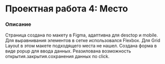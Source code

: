 # Проектная работа 4: Место

### Описание
Страница создана по макету в Figma, адаптивна для desctop и mobile.
Для выравнивания элементов в сетке использовался Flexbox. Для Grid Layout в этом макете подходящего места не нашел.
Создана форма в виде popup для ввода данных. Реазилована возможность открытия.закрытия.сохранения данных по click.




